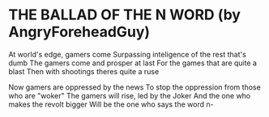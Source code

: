 # THE BALLAD OF THE N WORD (by AngryForeheadGuy)

At world's edge, gamers come
Surpassing inteligence of the rest that's dumb
The gamers come and prosper at last
For the games that are quite a blast
Then with shootings theres quite a ruse

Now gamers are oppressed by the news
To stop the oppression from those who are "woker"
The gamers will rise, led by the Joker
And the one who makes the revolt bigger
Will be the one who says the word n-
